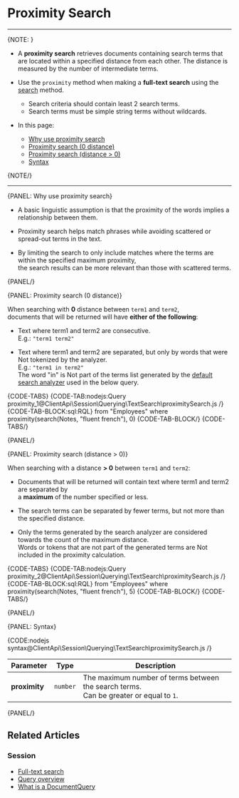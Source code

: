 # Proximity Search

---

{NOTE: }

* A __proximity search__ retrieves documents containing search terms that are located within a specified distance from each other.
  The distance is measured by the number of intermediate terms.
 
* Use the `proximity` method when making a __full-text search__ using the [search](../../../../client-api/session/querying/text-search/full-text-search) method.
    * Search criteria should contain least 2 search terms.  
  * Search terms must be simple string terms without wildcards.  

* In this page:
    * [Why use proximity search](../../../../client-api/session/querying/text-search/proximity-search#why-use-proximity-search)
    * [Proximity search (0 distance)](../../../../client-api/session/querying/text-search/proximity-search#proximity-search-(0-distance))
    * [Proximity search (distance > 0)](../../../../client-api/session/querying/text-search/proximity-search#proximity-search-(distance->-0))
    * [Syntax](../../../../client-api/session/querying/text-search/proximity-search#syntax)

{NOTE/}

---

{PANEL: Why use proximity search}

* A basic linguistic assumption is that the proximity of the words implies a relationship between them.  

* Proximity search helps match phrases while avoiding scattered or spread-out terms in the text.

* By limiting the search to only include matches where the terms are within the specified maximum proximity,  
  the search results can be more relevant than those with scattered terms.

{PANEL/}

{PANEL: Proximity search (0 distance)}

When searching with __0__ distance between `term1` and `term2`,  
documents that will be returned will have __either of the following__:  

  * Text where term1 and term2 are consecutive.  
    E.g.: `"term1 term2"`  

  * Text where term1 and term2 are separated, but only by words that were Not tokenized by the analyzer.  
    E.g.: `"term1 in term2"`  
    The word "in" is Not part of the terms list generated by the [default search analyzer](../../../../indexes/using-analyzers#ravendb) used in the below query.

{CODE-TABS}
{CODE-TAB:nodejs:Query proximity_1@ClientApi\Session\Querying\TextSearch\proximitySearch.js /}
{CODE-TAB-BLOCK:sql:RQL}
from "Employees"
where proximity(search(Notes, "fluent french"), 0)
{CODE-TAB-BLOCK/}
{CODE-TABS/}

{PANEL/}

{PANEL: Proximity search (distance > 0)}

When searching with a distance __> 0__ between `term1` and `term2`:

  * Documents that will be returned will contain text where term1 and term2 are separated by  
    a __maximum__ of the number specified or less.

  * The search terms can be separated by fewer terms, but not more than the specified distance.

  * Only the terms generated by the search analyzer are considered towards the count of the maximum distance.  
    Words or tokens that are not part of the generated terms are Not included in the proximity calculation.

{CODE-TABS}
{CODE-TAB:nodejs:Query proximity_2@ClientApi\Session\Querying\TextSearch\proximitySearch.js /}
{CODE-TAB-BLOCK:sql:RQL}
from "Employees"
where proximity(search(Notes, "fluent french"), 5)
{CODE-TAB-BLOCK/}
{CODE-TABS/}

{PANEL/}

{PANEL: Syntax}

{CODE:nodejs syntax@ClientApi\Session\Querying\TextSearch\proximitySearch.js /}

| Parameter     | Type     | Description                                                                              |
|---------------|----------|------------------------------------------------------------------------------------------|
| __proximity__ | `number` | The maximum number of terms between the search terms.<br>Can be greater or equal to `1`. |

{PANEL/}

## Related Articles

### Session

- [Full-text search](../../../../client-api/session/querying/text-search/full-text-search)
- [Query overview](../../../../client-api/session/querying/how-to-query)
- [What is a DocumentQuery](../../../../client-api/session/querying/document-query/what-is-document-query)

